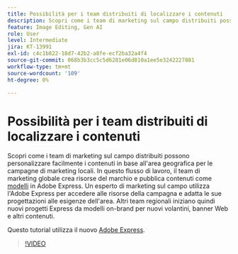 ```yaml
---
title: Possibilità per i team distribuiti di localizzare i contenuti
description: Scopri come i team di marketing sul campo distribuiti possono personalizzare facilmente i contenuti in base alla propria area geografica per le campagne di marketing locali
feature: Image Editing, Gen AI
role: User
level: Intermediate
jira: KT-13991
exl-id: c4c1b822-18d7-42b2-a8fe-ecf2ba32a4f4
source-git-commit: 068b3b3cc5c5d6281e06d810a1ee5e3242227881
workflow-type: tm+mt
source-wordcount: '109'
ht-degree: 0%

---
```


# Possibilità per i team distribuiti di localizzare i contenuti

Scopri come i team di marketing sul campo distribuiti possono personalizzare facilmente i contenuti in base all&#39;area geografica per le campagne di marketing locali. In questo flusso di lavoro, il team di marketing globale crea risorse del marchio e pubblica contenuti come [modelli](create-templates.md) in Adobe Express. Un esperto di marketing sul campo utilizza l&#39;Adobe Express per accedere alle risorse della campagna e adatta le sue progettazioni alle esigenze dell&#39;area. Altri team regionali iniziano quindi nuovi progetti Express da modelli on-brand per nuovi volantini, banner Web e altri contenuti.

Questo tutorial utilizza il nuovo [Adobe Express](https://www.adobe.com/express/).

>[!VIDEO](https://video.tv.adobe.com/v/3433994?quality=12&learn=on&hidetitle=true&captions=ita)
